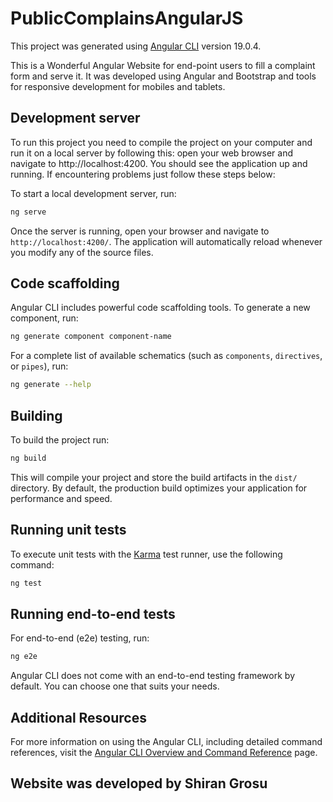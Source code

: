 # PublicComplainsAngularJS

This project was generated using [Angular CLI](https://github.com/angular/angular-cli) version 19.0.4.

This is a Wonderful Angular Website for end-point users to fill a complaint form and serve it. It was developed using Angular and Bootstrap and tools for responsive development for mobiles and tablets.

## Development server

To run this project you need to compile the project on your computer and run it on a local server by following this:
open your web browser and navigate to http://localhost:4200.
You should see the application up and running. If encountering problems just follow these steps below:

To start a local development server, run:

```bash
ng serve
```

Once the server is running, open your browser and navigate to `http://localhost:4200/`. The application will automatically reload whenever you modify any of the source files.

## Code scaffolding

Angular CLI includes powerful code scaffolding tools. To generate a new component, run:

```bash
ng generate component component-name
```

For a complete list of available schematics (such as `components`, `directives`, or `pipes`), run:

```bash
ng generate --help
```

## Building

To build the project run:

```bash
ng build
```

This will compile your project and store the build artifacts in the `dist/` directory. By default, the production build optimizes your application for performance and speed.

## Running unit tests

To execute unit tests with the [Karma](https://karma-runner.github.io) test runner, use the following command:

```bash
ng test
```

## Running end-to-end tests

For end-to-end (e2e) testing, run:

```bash
ng e2e
```

Angular CLI does not come with an end-to-end testing framework by default. You can choose one that suits your needs.

## Additional Resources

For more information on using the Angular CLI, including detailed command references, visit the [Angular CLI Overview and Command Reference](https://angular.dev/tools/cli) page.

## Website was developed by Shiran Grosu
